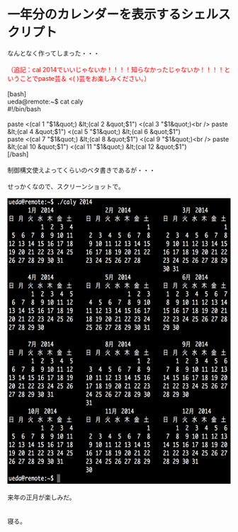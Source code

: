# 一年分のカレンダーを表示するシェルスクリプト
なんとなく作ってしまった・・・<br />
<br />
<span style="color:red">（追記：cal 2014でいいじゃないか！！！！知らなかったじゃないか！！！！ということでpaste芸＆ <( )芸をお楽しみください。）</span><br />
<br />
[bash]<br />
ueda\@remote:~$ cat caly <br />
#!/bin/bash<br />
<br />
paste &lt;(cal 1 &quot;$1&quot;) &lt;(cal 2 &quot;$1&quot;) &lt;(cal 3 &quot;$1&quot;)<br />
paste &lt;(cal 4 &quot;$1&quot;) &lt;(cal 5 &quot;$1&quot;) &lt;(cal 6 &quot;$1&quot;)<br />
paste &lt;(cal 7 &quot;$1&quot;) &lt;(cal 8 &quot;$1&quot;) &lt;(cal 9 &quot;$1&quot;)<br />
paste &lt;(cal 10 &quot;$1&quot;) &lt;(cal 11 &quot;$1&quot;) &lt;(cal 12 &quot;$1&quot;)<br />
[/bash]<br />
<br />
制御構文使えよってくらいのベタ書きであるが・・・<br />
<br />
せっかくなので、スクリーンショットで。<br />
<br />
<a href="スクリーンショット-2014-04-29-21.36.42.png"><img src="スクリーンショット-2014-04-29-21.36.42-992x1024.png" alt="スクリーンショット 2014-04-29 21.36.42" width="625" height="645" class="aligncenter size-large wp-image-3068" /></a><br />
<br />
来年の正月が楽しみだ。<br />
<br />
<br />
寝る。
